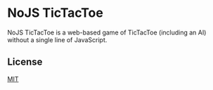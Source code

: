 # NoJS TicTacToe
NoJS TicTacToe is a web-based game of TicTacToe (including an AI) without a single line of JavaScript.

## License
[MIT](LICENSE)
